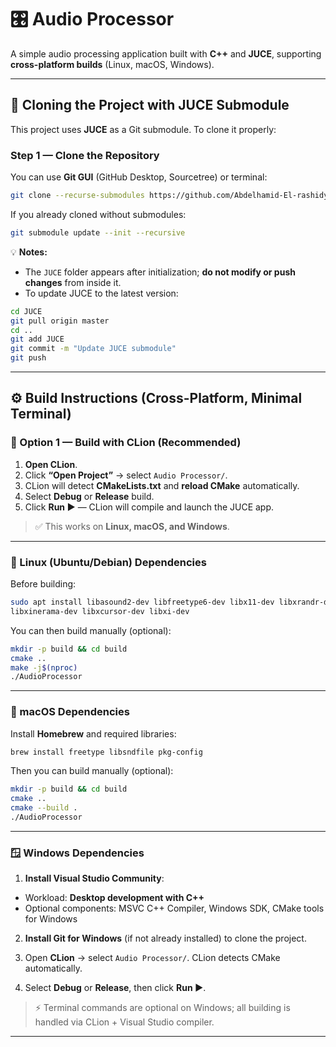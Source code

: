 # 🎛 Audio Processor

A simple audio processing application built with **C++** and **JUCE**, supporting **cross-platform builds** (Linux, macOS, Windows).

---

## 🧩 Cloning the Project with JUCE Submodule

This project uses **JUCE** as a Git submodule. To clone it properly:

### Step 1 — Clone the Repository

You can use **Git GUI** (GitHub Desktop, Sourcetree) or terminal:

```bash
git clone --recurse-submodules https://github.com/Abdelhamid-El-rashidy/Audio-Processor.git
```

If you already cloned without submodules:

```bash
git submodule update --init --recursive
```

💡 **Notes:**

* The `JUCE` folder appears after initialization; **do not modify or push changes** from inside it.
* To update JUCE to the latest version:

```bash
cd JUCE
git pull origin master
cd ..
git add JUCE
git commit -m "Update JUCE submodule"
git push
```

---

## ⚙️ Build Instructions (Cross-Platform, Minimal Terminal)

### 🧱 Option 1 — Build with CLion (Recommended)

1. **Open CLion**.
2. Click **“Open Project”** → select `Audio Processor/`.
3. CLion will detect **CMakeLists.txt** and **reload CMake** automatically.
4. Select **Debug** or **Release** build.
5. Click **Run ▶️** — CLion will compile and launch the JUCE app.

> ✅ This works on **Linux, macOS, and Windows**.

---

### 🐧 Linux (Ubuntu/Debian) Dependencies

Before building:

```bash
sudo apt install libasound2-dev libfreetype6-dev libx11-dev libxrandr-dev \
libxinerama-dev libxcursor-dev libxi-dev
```

You can then build manually (optional):

```bash
mkdir -p build && cd build
cmake ..
make -j$(nproc)
./AudioProcessor
```

---

### 🍏 macOS Dependencies

Install **Homebrew** and required libraries:

```bash
brew install freetype libsndfile pkg-config
```

Then you can build manually (optional):

```bash
mkdir -p build && cd build
cmake ..
cmake --build .
./AudioProcessor
```

---

### 🪟 Windows Dependencies

1. **Install Visual Studio Community**:

  * Workload: **Desktop development with C++**
  * Optional components: MSVC C++ Compiler, Windows SDK, CMake tools for Windows

2. **Install Git for Windows** (if not already installed) to clone the project.

3. Open **CLion** → select `Audio Processor/`. CLion detects CMake automatically.

4. Select **Debug** or **Release**, then click **Run ▶️**.

> ⚡ Terminal commands are optional on Windows; all building is handled via CLion + Visual Studio compiler.

---
